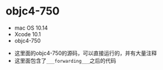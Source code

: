 # objc4-750
* mac OS 10.14
* Xcode 10.1
* objc4-750

- 这里面的objc4-750的源码，可以直接运行的，并有大量注释
- 这里面包含了` ___forwarding___ `之后的代码

